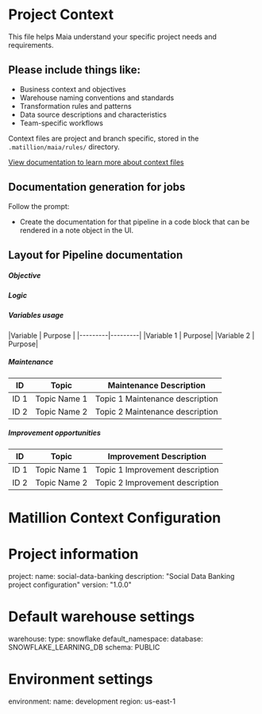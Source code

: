 # Project Context

This file helps Maia understand your specific project needs and requirements.

## Please include things like:
- Business context and objectives
- Warehouse naming conventions and standards
- Transformation rules and patterns
- Data source descriptions and characteristics
- Team-specific workflows

Context files are project and branch specific, stored in the `.matillion/maia/rules/` directory.

[View documentation to learn more about context files](https://docs.matillion.com/data-productivity-cloud/designer/docs/maia-context-files/)

## Documentation generation for jobs

Follow the prompt: 
 - Create the documentation for that pipeline in a code block that can be rendered in a note object in the UI.


## Layout for Pipeline documentation

#### <Replace by Job Name>

##### **Objective**

<Short explanation on the job goals>

<Bullet points with each accomplishment of that job>

##### **Logic**

<Explain the logic of the workflow with steps. Do not explain per component>

##### **Variables usage**
<Create a table format with each variable and its purpose>
|Variable | Purpose |
|---------|---------|
|Variable 1 | Purpose|
|Variable 2 | Purpose|


##### **Maintenance**
<Create a table format with a topic name of the maintenance and an explanation of what is required>

| ID | Topic | Maintenance Description |
|----|-------|-------------------------|
|ID 1| Topic Name 1 |  Topic 1 Maintenance description |
|ID 2| Topic Name 2 |  Topic 2 Maintenance description |

##### **Improvement opportunities**
<Create a table format with a topic name of the improvements detected and an explanation of what is required>

| ID | Topic | Improvement Description |
|----|-------|-------------------------|
|ID 1| Topic Name 1 |  Topic 1 Improvement description |
|ID 2| Topic Name 2 |  Topic 2 Improvement description |


# Matillion Context Configuration

# Project information
project:
  name: social-data-banking
  description: "Social Data Banking project configuration"
  version: "1.0.0"

# Default warehouse settings
warehouse:
  type: snowflake
  default_namespace:
    database: SNOWFLAKE_LEARNING_DB
    schema: PUBLIC

# Environment settings
environment:
  name: development
  region: us-east-1

